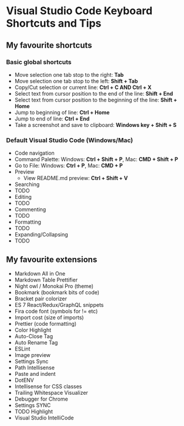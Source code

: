 # Visual Studio Code Keyboard Shortcuts and Tips

## My favourite shortcuts
### Basic global shortcuts
* Move selection one tab stop to the right: **Tab**
* Move selection one tab stop to the left: **Shift + Tab**
* Copy/Cut selection or current line: **Ctrl + C AND Ctrl + X**
* Select text from cursor position to the end of the line: **Shift + End**
* Select text from cursor position to the beginning of the line: **Shift + Home**
* Jump to beginning of line: **Ctrl + Home**
* Jump to end of line: **Ctrl + End**
* Take a screenshot and save to clipboard: **Windows key + Shift + S**

### Default Visual Studio Code (Windows/Mac)
* Code navigation
 * Command Palette: Windows: **Ctrl + Shift + P**, Mac: **CMD + Shift + P**
 * Go to File: Windows: **Ctrl + P**, Mac: **CMD + P**
* Preview
  * View README.md preview: **Ctrl + Shift + V**
* Searching
 * TODO
* Editing
 * TODO
* Commenting
 * TODO
* Formatting
 * TODO
* Expanding/Collapsing
 * TODO

## My favourite extensions
* Markdown All in One
* Markdown Table Prettifier
* Night owl / Monokai Pro (theme)
* Bookmark (bookmark bits of code)
* Bracket pair colorizer
* ES 7 React/Redux/GraphQL snippets
* Fira code font (symbols for != etc)
* Import cost (size of imports)
* Prettier (code formatting)
* Color Highlight
* Auto-Close Tag
* Auto Rename Tag
* ESLint
* Image preview
* Settings Sync
* Path Intellisense
* Paste and indent
* DotENV
* Intellisense for CSS classes
* Trailing Whitespace Visualizer
* Debugger for Chrome
* Settings SYNC
* TODO Highlight
* Visual Studio IntelliCode

